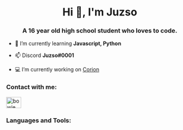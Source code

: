 <h1 align="center">Hi 👋, I'm Juzso</h1>
<h3 align="center">A 16 year old high school student who loves to code.</h3>


- 🌱 I’m currently learning **Javascript, Python**

- 📫 Discord **Juzso#0001**

- 💻 I’m currently working on [Corion](https://corion.hu)

<h3 align="left">Contact with me:</h3>
<p align="left">
<a href="https://www.youtube.com/c/Juzso" target="blank"><img align="center" src="https://raw.githubusercontent.com/rahuldkjain/github-profile-readme-generator/master/src/images/icons/Social/youtube.svg" alt="bowie" height="30" width="40" /></a>
</p>

<h3 align="left">Languages and Tools:</h3>
<p align="left"> <a href=
<!---
juzsovagyok/juzsovagyok is a ✨ special ✨ repository because its `README.md` (this file) appears on your GitHub profile.
You can click the Preview link to take a look at your changes.
--->
